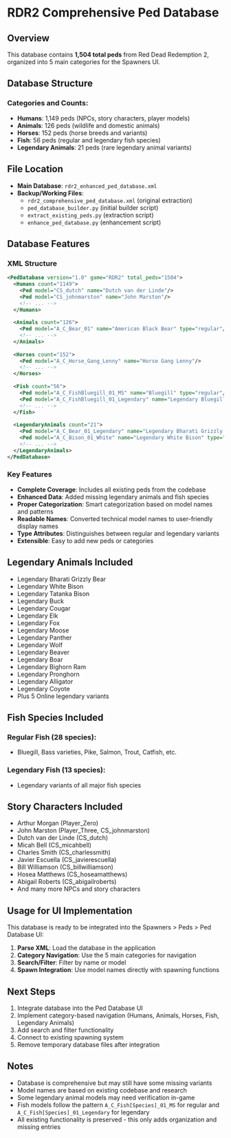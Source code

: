 # RDR2 Comprehensive Ped Database

## Overview
This database contains **1,504 total peds** from Red Dead Redemption 2, organized into 5 main categories for the Spawners UI.

## Database Structure

### Categories and Counts:
- **Humans**: 1,149 peds (NPCs, story characters, player models)
- **Animals**: 126 peds (wildlife and domestic animals)  
- **Horses**: 152 peds (horse breeds and variants)
- **Fish**: 56 peds (regular and legendary fish species)
- **Legendary Animals**: 21 peds (rare legendary animal variants)

## File Location
- **Main Database**: `rdr2_enhanced_ped_database.xml`
- **Backup/Working Files**: 
  - `rdr2_comprehensive_ped_database.xml` (original extraction)
  - `ped_database_builder.py` (initial builder script)
  - `extract_existing_peds.py` (extraction script)
  - `enhance_ped_database.py` (enhancement script)

## Database Features

### XML Structure
```xml
<PedDatabase version="1.0" game="RDR2" total_peds="1504">
  <Humans count="1149">
    <Ped model="CS_dutch" name="Dutch van der Linde"/>
    <Ped model="CS_johnmarston" name="John Marston"/>
    <!-- ... -->
  </Humans>
  
  <Animals count="126">
    <Ped model="A_C_Bear_01" name="American Black Bear" type="regular"/>
    <!-- ... -->
  </Animals>
  
  <Horses count="152">
    <Ped model="A_C_Horse_Gang_Lenny" name="Horse Gang Lenny"/>
    <!-- ... -->
  </Horses>
  
  <Fish count="56">
    <Ped model="A_C_FishBluegill_01_MS" name="Bluegill" type="regular"/>
    <Ped model="A_C_FishBluegill_01_Legendary" name="Legendary Bluegill" type="legendary"/>
    <!-- ... -->
  </Fish>
  
  <LegendaryAnimals count="21">
    <Ped model="A_C_Bear_01_Legendary" name="Legendary Bharati Grizzly Bear" type="legendary"/>
    <Ped model="A_C_Bison_01_White" name="Legendary White Bison" type="legendary"/>
    <!-- ... -->
  </LegendaryAnimals>
</PedDatabase>
```

### Key Features
- **Complete Coverage**: Includes all existing peds from the codebase
- **Enhanced Data**: Added missing legendary animals and fish species
- **Proper Categorization**: Smart categorization based on model names and patterns
- **Readable Names**: Converted technical model names to user-friendly display names
- **Type Attributes**: Distinguishes between regular and legendary variants
- **Extensible**: Easy to add new peds or categories

## Legendary Animals Included
- Legendary Bharati Grizzly Bear
- Legendary White Bison
- Legendary Tatanka Bison
- Legendary Buck
- Legendary Cougar
- Legendary Elk
- Legendary Fox
- Legendary Moose
- Legendary Panther
- Legendary Wolf
- Legendary Beaver
- Legendary Boar
- Legendary Bighorn Ram
- Legendary Pronghorn
- Legendary Alligator
- Legendary Coyote
- Plus 5 Online legendary variants

## Fish Species Included
### Regular Fish (28 species):
- Bluegill, Bass varieties, Pike, Salmon, Trout, Catfish, etc.

### Legendary Fish (13 species):
- Legendary variants of all major fish species

## Story Characters Included
- Arthur Morgan (Player_Zero)
- John Marston (Player_Three, CS_johnmarston)
- Dutch van der Linde (CS_dutch)
- Micah Bell (CS_micahbell)
- Charles Smith (CS_charlessmith)
- Javier Escuella (CS_javierescuella)
- Bill Williamson (CS_billwilliamson)
- Hosea Matthews (CS_hoseamatthews)
- Abigail Roberts (CS_abigailroberts)
- And many more NPCs and story characters

## Usage for UI Implementation
This database is ready to be integrated into the Spawners > Peds > Ped Database UI:

1. **Parse XML**: Load the database in the application
2. **Category Navigation**: Use the 5 main categories for navigation
3. **Search/Filter**: Filter by name or model
4. **Spawn Integration**: Use model names directly with spawning functions

## Next Steps
1. Integrate database into the Ped Database UI
2. Implement category-based navigation (Humans, Animals, Horses, Fish, Legendary Animals)
3. Add search and filter functionality
4. Connect to existing spawning system
5. Remove temporary database files after integration

## Notes
- Database is comprehensive but may still have some missing variants
- Model names are based on existing codebase and research
- Some legendary animal models may need verification in-game
- Fish models follow the pattern `A_C_Fish[Species]_01_MS` for regular and `A_C_Fish[Species]_01_Legendary` for legendary
- All existing functionality is preserved - this only adds organization and missing entries

